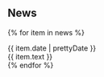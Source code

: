 ## News

{% for item in news %}
<div class="news-item">
    <div class="news-date">{{ item.date | prettyDate }}</div>
    <div class="news-text">{{ item.text }}</div>
</div>
{% endfor %}
